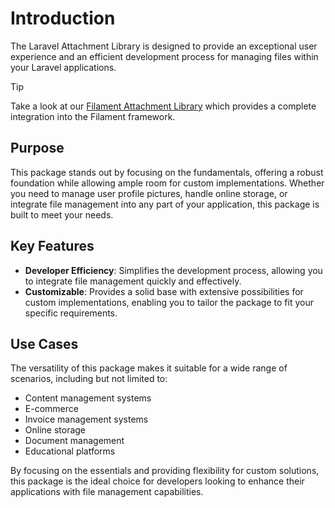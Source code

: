 # Introduction

The Laravel Attachment Library is designed to provide an exceptional user experience and an efficient development process
for managing files within your Laravel applications.

> [!TIP]
> Take a look at our [Filament Attachment Library](https://github.com/VanOns/filament-attachment-library) which provides
> a complete integration into the Filament framework.

## Purpose

This package stands out by focusing on the fundamentals, offering a robust foundation while allowing ample room for custom
implementations. Whether you need to manage user profile pictures, handle online storage, or integrate file management
into any part of your application, this package is built to meet your needs.

## Key Features
 
- **Developer Efficiency**: Simplifies the development process, allowing you to integrate file management quickly and effectively.
- **Customizable**: Provides a solid base with extensive possibilities for custom implementations, enabling you to tailor
the package to fit your specific requirements.

## Use Cases

The versatility of this package makes it suitable for a wide range of scenarios, including but not limited to:
- Content management systems
- E-commerce
- Invoice management systems
- Online storage
- Document management
- Educational platforms

By focusing on the essentials and providing flexibility for custom solutions, this package is the ideal choice for developers
looking to enhance their applications with file management capabilities.
